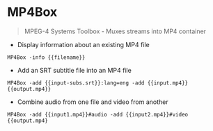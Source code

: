 # MP4Box

> MPEG-4 Systems Toolbox - Muxes streams into MP4 container

- Display information about an existing MP4 file

`MP4Box -info {{filename}}`

- Add an SRT subtitle file into an MP4 file

`MP4Box -add {{input-subs.srt}}:lang=eng -add {{input.mp4}} {{output.mp4}}`

- Combine audio from one file and video from another

`MP4Box -add {{input1.mp4}}#audio -add {{input2.mp4}}#video {{output.mp4}`

